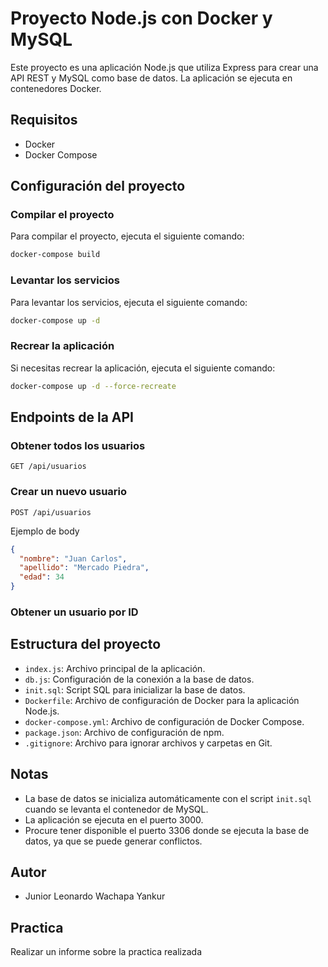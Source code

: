 # Proyecto Node.js con Docker y MySQL

Este proyecto es una aplicación Node.js que utiliza Express para crear una API REST y MySQL como base de datos. La aplicación se ejecuta en contenedores Docker.

## Requisitos

- Docker
- Docker Compose

## Configuración del proyecto

### Compilar el proyecto

Para compilar el proyecto, ejecuta el siguiente comando:

```sh
docker-compose build
```

### Levantar los servicios

Para levantar los servicios, ejecuta el siguiente comando:

```sh
docker-compose up -d
```

### Recrear la aplicación

Si necesitas recrear la aplicación, ejecuta el siguiente comando:

```sh
docker-compose up -d --force-recreate
```

## Endpoints de la API

### Obtener todos los usuarios

```http
GET /api/usuarios
```

### Crear un nuevo usuario

```http
POST /api/usuarios
```

Ejemplo de body

```json
{
  "nombre": "Juan Carlos",
  "apellido": "Mercado Piedra",
  "edad": 34
}
```

### Obtener un usuario por ID

## Estructura del proyecto

- `index.js`: Archivo principal de la aplicación.
- `db.js`: Configuración de la conexión a la base de datos.
- `init.sql`: Script SQL para inicializar la base de datos.
- `Dockerfile`: Archivo de configuración de Docker para la aplicación Node.js.
- `docker-compose.yml`: Archivo de configuración de Docker Compose.
- `package.json`: Archivo de configuración de npm.
- `.gitignore`: Archivo para ignorar archivos y carpetas en Git.

## Notas

- La base de datos se inicializa automáticamente con el script `init.sql` cuando se levanta el contenedor de MySQL.
- La aplicación se ejecuta en el puerto 3000.
- Procure tener disponible el puerto 3306 donde se ejecuta la base de datos, ya que se puede generar conflictos.

## Autor

- Junior Leonardo Wachapa Yankur

## Practica

Realizar un informe sobre la practica realizada
